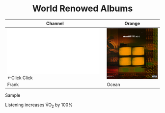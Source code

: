 
<h1 align="center">
World Renowed Albums 
</h1>

Channel         | Orange
------------ | ------------
![Link](readme.md) <-Click Click | <img src="image/channelO.jpg">
Frank        | Ocean

<a href="https://www.youtube.com/watch?v=uaLV003llhY&list=PLX68ZEYlh74vDJY4XR775HHifYT7IeXsj&index=13" style="text-decoration: none;">Sample</a>

 

<meta charset="UTF-8">
Listening increases V&#x0307;O<sub>2</sub> by 100%

```










